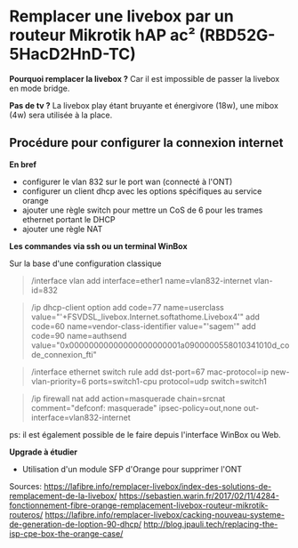 # Remplacer une livebox par un routeur Mikrotik hAP ac² (RBD52G-5HacD2HnD-TC)


__Pourquoi remplacer la livebox ?__
Car il est impossible de passer la livebox en mode bridge. 

__Pas de tv ?__
La livebox play étant bruyante et énergivore (18w), une mibox (4w) sera utilisée à la place.

## Procédure pour configurer la connexion internet

__En bref__
- configurer le vlan 832 sur le port wan (connecté à l'ONT)
- configurer un client dhcp avec les options spécifiques au service orange
- ajouter une règle switch pour mettre un CoS de 6 pour les trames ethernet portant le DHCP
- ajouter une règle NAT

__Les commandes via ssh ou un terminal WinBox__

Sur la base d'une configuration classique

>/interface vlan
>add interface=ether1 name=vlan832-internet vlan-id=832

>/ip dhcp-client option
>add code=77 name=userclass value="'+FSVDSL_livebox.Internet.softathome.Livebox4'"
>add code=60 name=vendor-class-identifier value="'sagem'"
>add code=90 name=authsend value="0x00000000000000000000001a0900000558010341010d_code_connexion_fti" 

>/interface ethernet switch rule
>add dst-port=67 mac-protocol=ip new-vlan-priority=6 ports=switch1-cpu protocol=udp switch=switch1

>/ip firewall nat
>add action=masquerade chain=srcnat comment="defconf: masquerade" ipsec-policy=out,none out-interface=vlan832-internet

ps: il est également possible de le faire depuis l'interface WinBox ou Web.

__Upgrade à étudier__

- Utilisation d'un module SFP d'Orange pour supprimer l'ONT

Sources:
https://lafibre.info/remplacer-livebox/index-des-solutions-de-remplacement-de-la-livebox/
https://sebastien.warin.fr/2017/02/11/4284-fonctionnement-fibre-orange-remplacement-livebox-routeur-mikrotik-routeros/
https://lafibre.info/remplacer-livebox/cacking-nouveau-systeme-de-generation-de-loption-90-dhcp/
http://blog.jpauli.tech/replacing-the-isp-cpe-box-the-orange-case/
